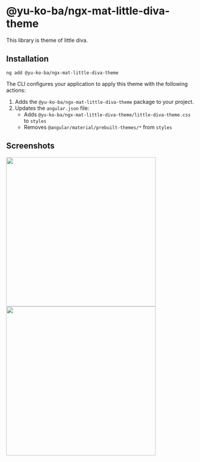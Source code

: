 # @yu-ko-ba/ngx-mat-little-diva-theme
This library is theme of little diva.

## Installation
```shell
ng add @yu-ko-ba/ngx-mat-little-diva-theme
```
The CLI configures your application to apply this theme with the following actions:
1. Adds the `@yu-ko-ba/ngx-mat-little-diva-theme` package to your project.
1. Updates the `angular.json` file:
    * Adds `@yu-ko-ba/ngx-mat-little-diva-theme/little-diva-theme.css` to `styles`
    * Removes `@angular/material/prebuilt-themes/*` from `styles`

## Screenshots
<img width="400" src="https://github.com/user-attachments/assets/5bc7aa95-0a6a-49a5-85fe-5d4140e480d6" />
<img width="400" src="https://github.com/user-attachments/assets/b5a6bda4-0d7b-4528-a93c-344bbebaf171" />
